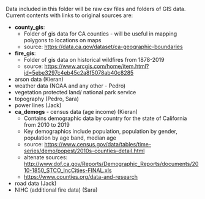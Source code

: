 Data included in this folder will be raw csv files and folders of GIS data. Current contents with links to original sources are:
* **county_gis**: 
  * Folder of gis data for CA counties - will be useful in mapping polygons to locations on maps
  * source: https://data.ca.gov/dataset/ca-geographic-boundaries
* **fire_gis**:
  * Folder of gis data on historical wildfires from 1878-2019
  * source: https://www.arcgis.com/home/item.html?id=5ebe3297c4eb45c2a8f5078ab40c8285
* arson data (Kieran)
* weather data (NOAA and any other - Pedro)
* vegetation protected land/ national park service
* topography (Pedro, Sara)
* power lines (Jack)
* **ca_demogs** - census data (age income) (Kieran)
  * Contains demographic data by country for the state of California from 2010 to 2019
  * Key demographics include population, population by gender, population by age band, median age
  * source: https://www.census.gov/data/tables/time-series/demo/popest/2010s-counties-detail.html
  * altenate sources: http://www.dof.ca.gov/Reports/Demographic_Reports/documents/2010-1850_STCO_IncCities-FINAL.xls
  * https://www.counties.org/data-and-research
* road data (Jack)
* NIHC (additional fire data) (Sara)
